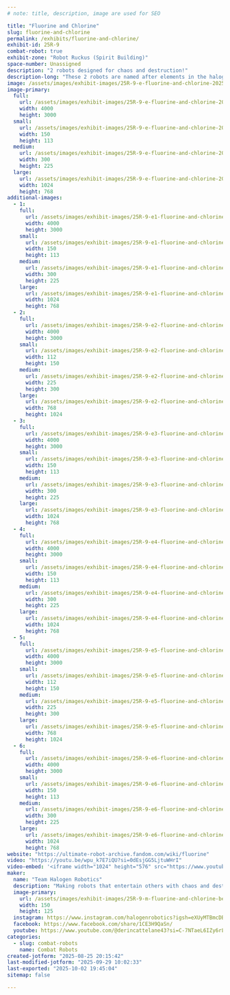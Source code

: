 ```yaml
---
# note: title, description, image are used for SEO

title: "Fluorine and Chlorine"
slug: fluorine-and-chlorine
permalink: /exhibits/fluorine-and-chlorine/
exhibit-id: 25R-9
combat-robot: true
exhibit-zone: "Robot Ruckus (Spirit Building)"
space-number: Unassigned
description: "2 robots designed for chaos and destruction!"
description-long: "These 2 robots are named after elements in the halogen group of the periodic table. Like those elements, they are volatile and quite dangerous to other robots."
image: /assets/images/exhibit-images/25R-9-e-fluorine-and-chlorine-20250825-201102-300x225.jpg
image-primary: 
  full:
    url: /assets/images/exhibit-images/25R-9-e-fluorine-and-chlorine-20250825-201102-full.jpg
    width: 4000
    height: 3000
  small:
    url: /assets/images/exhibit-images/25R-9-e-fluorine-and-chlorine-20250825-201102-150x113.jpg
    width: 150
    height: 113
  medium:
    url: /assets/images/exhibit-images/25R-9-e-fluorine-and-chlorine-20250825-201102-300x225.jpg
    width: 300
    height: 225
  large:
    url: /assets/images/exhibit-images/25R-9-e-fluorine-and-chlorine-20250825-201102-1024x768.jpg
    width: 1024
    height: 768
additional-images: 
  - 1:
    full:
      url: /assets/images/exhibit-images/25R-9-e1-fluorine-and-chlorine-20250825-201118-full.jpg
      width: 4000
      height: 3000
    small:
      url: /assets/images/exhibit-images/25R-9-e1-fluorine-and-chlorine-20250825-201118-150x113.jpg
      width: 150
      height: 113
    medium:
      url: /assets/images/exhibit-images/25R-9-e1-fluorine-and-chlorine-20250825-201118-300x225.jpg
      width: 300
      height: 225
    large:
      url: /assets/images/exhibit-images/25R-9-e1-fluorine-and-chlorine-20250825-201118-1024x768.jpg
      width: 1024
      height: 768
  - 2:
    full:
      url: /assets/images/exhibit-images/25R-9-e2-fluorine-and-chlorine-20250825-201137-full.jpg
      width: 4000
      height: 3000
    small:
      url: /assets/images/exhibit-images/25R-9-e2-fluorine-and-chlorine-20250825-201137-112x150.jpg
      width: 112
      height: 150
    medium:
      url: /assets/images/exhibit-images/25R-9-e2-fluorine-and-chlorine-20250825-201137-225x300.jpg
      width: 225
      height: 300
    large:
      url: /assets/images/exhibit-images/25R-9-e2-fluorine-and-chlorine-20250825-201137-768x1024.jpg
      width: 768
      height: 1024
  - 3:
    full:
      url: /assets/images/exhibit-images/25R-9-e3-fluorine-and-chlorine-20250825-201149-full.jpg
      width: 4000
      height: 3000
    small:
      url: /assets/images/exhibit-images/25R-9-e3-fluorine-and-chlorine-20250825-201149-150x113.jpg
      width: 150
      height: 113
    medium:
      url: /assets/images/exhibit-images/25R-9-e3-fluorine-and-chlorine-20250825-201149-300x225.jpg
      width: 300
      height: 225
    large:
      url: /assets/images/exhibit-images/25R-9-e3-fluorine-and-chlorine-20250825-201149-1024x768.jpg
      width: 1024
      height: 768
  - 4:
    full:
      url: /assets/images/exhibit-images/25R-9-e4-fluorine-and-chlorine-20250825-201218-full.jpg
      width: 4000
      height: 3000
    small:
      url: /assets/images/exhibit-images/25R-9-e4-fluorine-and-chlorine-20250825-201218-150x113.jpg
      width: 150
      height: 113
    medium:
      url: /assets/images/exhibit-images/25R-9-e4-fluorine-and-chlorine-20250825-201218-300x225.jpg
      width: 300
      height: 225
    large:
      url: /assets/images/exhibit-images/25R-9-e4-fluorine-and-chlorine-20250825-201218-1024x768.jpg
      width: 1024
      height: 768
  - 5:
    full:
      url: /assets/images/exhibit-images/25R-9-e5-fluorine-and-chlorine-20250825-201258-full.jpg
      width: 4000
      height: 3000
    small:
      url: /assets/images/exhibit-images/25R-9-e5-fluorine-and-chlorine-20250825-201258-112x150.jpg
      width: 112
      height: 150
    medium:
      url: /assets/images/exhibit-images/25R-9-e5-fluorine-and-chlorine-20250825-201258-225x300.jpg
      width: 225
      height: 300
    large:
      url: /assets/images/exhibit-images/25R-9-e5-fluorine-and-chlorine-20250825-201258-768x1024.jpg
      width: 768
      height: 1024
  - 6:
    full:
      url: /assets/images/exhibit-images/25R-9-e6-fluorine-and-chlorine-20250825-201237-full.jpg
      width: 4000
      height: 3000
    small:
      url: /assets/images/exhibit-images/25R-9-e6-fluorine-and-chlorine-20250825-201237-150x113.jpg
      width: 150
      height: 113
    medium:
      url: /assets/images/exhibit-images/25R-9-e6-fluorine-and-chlorine-20250825-201237-300x225.jpg
      width: 300
      height: 225
    large:
      url: /assets/images/exhibit-images/25R-9-e6-fluorine-and-chlorine-20250825-201237-1024x768.jpg
      width: 1024
      height: 768
website: "https://ultimate-robot-archive.fandom.com/wiki/fluorine"
video: "https://youtu.be/wpu_k7E7iQU?si=0dEsjGG5LjtuWHrI"
video-embed: '<iframe width="1024" height="576" src="https://www.youtube.com/embed/wpu_k7E7iQU?feature=oembed" frameborder="0" allow="accelerometer; autoplay; clipboard-write; encrypted-media; gyroscope; picture-in-picture; web-share" referrerpolicy="strict-origin-when-cross-origin" allowfullscreen title="TR 2025 Beetle Fight 3: Chlorine vs Systematic Chaos"></iframe>'
maker: 
  name: "Team Halogen Robotics"
  description: "Making robots that entertain others with chaos and destruction... assuming they work correctly of course."
  image-primary:
    url: /assets/images/exhibit-images/25R-9-m-fluorine-and-chlorine-better-logo-idk-150x125.png
    width: 150
    height: 125
  instagram: https://www.instagram.com/halogenrobotics?igsh=eXUyMTBmcDB6bHpt
  facebook: https://www.facebook.com/share/1CE3H9QaSn/
  youtube: https://www.youtube.com/@derincattelane43?si=C-7NTaeL6IZy6rLV
categories: 
  - slug: combat-robots
    name: Combat Robots
created-jotform: "2025-08-25 20:15:42"
last-modified-jotform: "2025-09-29 10:02:33"
last-exported: "2025-10-02 19:45:04"
sitemap: false

---
```

